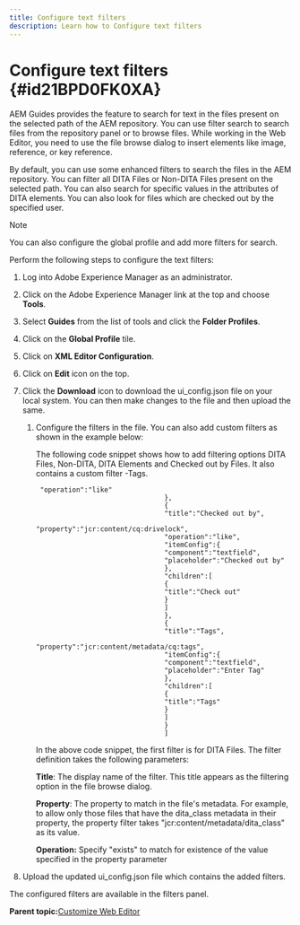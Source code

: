 ```yaml
---
title: Configure text filters
description: Learn how to Configure text filters
---
```

# Configure text filters {#id21BPD0FK0XA}

AEM Guides provides the feature to search for text in the files present on the selected path of the AEM repository. You can use filter search to search files from the repository panel or to browse files. While working in the Web Editor, you need to use the file browse dialog to insert elements like image, reference, or key reference.

By default, you can use some enhanced filters to search the files in the AEM repository. You can filter all DITA Files or Non-DITA Files present on the selected path. You can also search for specific values in the attributes of DITA elements. You can also look for files which are checked out by the specified user.

>[!NOTE]
>
> You can also configure the global profile and add more filters for search.

Perform the following steps to configure the text filters:

1.  Log into Adobe Experience Manager as an administrator.
1.  Click on the Adobe Experience Manager link at the top and choose **Tools**.
1.  Select **Guides** from the list of tools and click the **Folder Profiles**.
1.  Click on the **Global Profile** tile.
1.  Click on **XML Editor Configuration**.
1.  Click on **Edit** icon on the top.
1.  Click the **Download** icon to download the ui\_config.json file on your local system. You can then make changes to the file and then upload the same.
    1.  Configure the filters in the file. You can also add custom filters as shown in the example below:

        The following code snippet shows how to add filtering options DITA Files, Non-DITA, DITA Elements and Checked out by Files. It also contains a custom filter -Tags.

        ```
         "operation":"like"
                                        },
                                        {
                                        "title":"Checked out by",
                                        "property":"jcr:content/cq:drivelock",
                                        "operation":"like",
                                        "itemConfig":{
                                        "component":"textfield",
                                        "placeholder":"Checked out by"
                                        },
                                        "children":[
                                        {
                                        "title":"Check out"
                                        }
                                        ]
                                        },
                                        {
                                        "title":"Tags",
                                        "property":"jcr:content/metadata/cq:tags",
                                        "itemConfig":{
                                        "component":"textfield",
                                        "placeholder":"Enter Tag"
                                        },
                                        "children":[
                                        {
                                        "title":"Tags"
                                        }
                                        ]
                                        }
                                        ]
        ```

        In the above code snippet, the first filter is for DITA Files. The filter definition takes the following parameters:

        ****Title****: The display name of the filter. This title appears as the filtering option in the file browse dialog.

        ****Property****: The property to match in the file's metadata. For example, to allow only those files that have the dita\_class metadata in their property, the property filter takes "jcr:content/metadata/dita\_class" as its value.

        ****Operation**:** Specify "exists" to match for existence of the value specified in the property parameter

1.  Upload the updated ui\_config.json file which contains the added filters.

The configured filters are available in the filters panel.

**Parent topic:**[Customize Web Editor](conf-web-editor.md)
